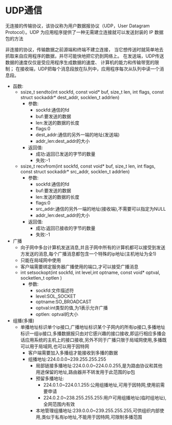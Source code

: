 # UDP通信

无连接的传输协议，该协议称为用户数据报协议（UDP，User Datagram Protocol）。UDP 为应用程序提供了一种无需建立连接就可以发送封装的 IP 数据包的方法  

非连接的协议，传输数据之前源端和终端不建立连接， 当它想传送时就简单地去抓取来自应用程序的数据，并尽可能快地把它扔到网络上。 在发送端，UDP传送数据的速度仅仅是受应用程序生成数据的速度、 计算机的能力和传输带宽的限制； 在接收端，UDP把每个消息段放在队列中，应用程序每次从队列中读一个消息段。  

- 函数:
  - ssize_t sendto(int sockfd, const void* buf, size_t len, int flags, const struct sockaddr* dest_addr, socklen_t addrlen)
    - 参数:
      - sockfd:通信的fd
      - buf:要发送的数据
      - len:发送的数据的长度
      - flags:0
      - dest_addr:通信的另外一端的地址(发送端)
      - addr_len:dest_addr的大小
    - 返回值:
      - 成功:返回已发送的字节的数量
      - 失败:-1
  - ssize_t recvfrom(int sockfd, const void* buf, size_t len, int flags, const struct sockaddr* src_addr, socklen_t addrlen)
    - 参数:
      - sockfd:通信的fd
      - buf:要发送的数据
      - len:发送的数据的长度
      - flags:0
      - src_addr:通信的另外一端的地址(接收端),不需要可以指定为NULL
      - addr_len:dest_addr的大小
    - 返回值:
      - 成功:返回已接收的字节的数量
      - 失败:-1
- 广播
  - 向子网中多台计算机发送消息,并且子网中所有的计算机都可以接受到发送方发送的消息,每个广播消息都包含一个特殊的ip地址(主机地址为全1)
  - 只能在局域网中使用
  - 客户端需要绑定服务器广播使用的端口,才可以接受广播消息
  - int setsockopt(int sockfd, int level,int optname, const void* optval, socketlen_t optlen )
    - 参数:
      - sockfd:文件描述符
      - level:SOL_SOCKET
      - optname:SO_BROADCAST
      - optval:int类型的值,为1表示允许广播
      - optlen: optval的大小
- 组播(多播)
  - 单播地址标识单个ip接口,广播地址标识某个子网内的所有ip接口,多播地址标识一组ip接口,多播数据报只由对它感兴趣的接口接收,即运行相应多播会话应用系统的主机上的接口接收,另外不同于广播只限于局域网使用,多播既可以用于局域网,也可以用于因特网
    - 客户端需要加入多播组才能接收到多播的数据
    - 组播地址:224.0.0.0~239.255.255.255
      - 局部链接多播地址:224.0.0.0~224.0.0.255,是为路由协议和其他用途保留的地址,路由器并不转发用于此范围的ip包
      - 预留多播地址:
          - 224.0.1.0~224.0.1.255:公用组播地址,可用于因特网,使用前需要申请
          - 224.0.2.0~238.255.255.255:用户可用组播地址(临时组地址),全网范围内有效
      - 本地管理组播地址:239.0.0.0~239.255.255.255,可供组织内部使用,类似于私有ip地址,不能用于因特网,可限制多播范围
